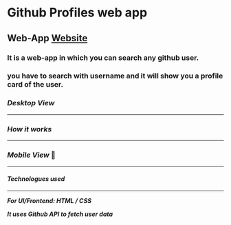 # Github Profiles web app

## Web-App  [Website](https://hemant-github-profiles.netlify.app/)


### It is a web-app in which you can search any github user.
### you have to search with username and it will show you a profile card of the user.

### ***Desktop View***
------


### ***How it works***
------

### ***Mobile View*** 📱
------


#### ***Technologues used***
------
***For UI/Frontend: HTML / CSS***

***It uses Github API to fetch user data***
